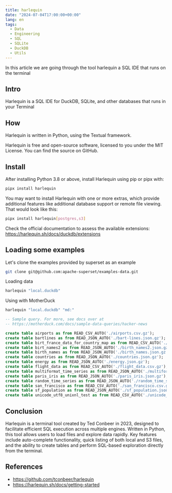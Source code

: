```yaml
---
title: harlequin
date: "2024-07-04T17:00:00+00:00"
lang: en
tags:
  - Data
  - Engineering
  - SQL
  - SQLite
  - DuckDB
  - Utils
---
```


In this article we are going through the tool harlequin a SQL IDE that runs on the terminal

## Intro ##

Harlequin is a SQL IDE for DuckDB, SQLite, and other databases that runs in your Terminal

## How ##

Harlequin is written in Python, using the Textual framework.

Harlequin is free and open-source software, licensed to you under the MIT License. You can find the source on GitHub.

## Install ##

After installing Python 3.8 or above, install Harlequin using pip or pipx with:

```sh
pipx install harlequin
```

You may want to install Harlequin with one or more extras, which provide additional features like additional database support or remote file viewing. That would look like this:

```sh
pipx install harlequin[postgres,s3]
```

Check the official documentation to assess the available extensions: <https://harlequin.sh/docs/duckdb/extensions>

## Loading some examples ##

Let's clone the examples provided by superset as an example

```sh
git clone git@github.com:apache-superset/examples-data.git
```

Loading data

```sh
harlequin "local.duckdb"
```

Using with MotherDuck

```sh
harlequin "local.duckdb" "md:"
```

```sql
-- Sample query. For more, see docs over at
-- https://motherduck.com/docs/sample-data-queries/hacker-news

create table airports as from READ_CSV_AUTO('./airports.csv.gz');
create table bartlines as from READ_JSON_AUTO('./bart-lines.json.gz');
create table birt_france_data_for_country_map as from READ_CSV_AUTO('./birth_france_data_for_country_map.csv');
create table birt_names2 as from READ_JSON_AUTO('./birth_names2.json.gz');
create table birth_names as from READ_JSON_AUTO('./birth_names.json.gz');
create table countries as from READ_JSON_AUTO('./countries.json.gz');
create table energy as from READ_JSON_AUTO('./energy.json.gz');
create table flight_data as from READ_CSV_AUTO('./flight_data.csv.gz');
create table multiformat_time_series as from READ_JSON_AUTO('./multiformat_time_series.json.gz');
create table paris_iris as from READ_JSON_AUTO('./paris_iris.json.gz');
create table random_time_series as from READ_JSON_AUTO('./random_time_series.json.gz');
create table san_francisco as from READ_CSV_AUTO('./san_francisco.csv.gz');
create table sf_population as from READ_JSON_AUTO('./sf_population.json.gz');
create table unicode_utf8_unixnl_test as from READ_CSV_AUTO('./unicode_utf8_unixnl_test.csv');
```

## Conclusion ##

Harlequin is a terminal tool created by Ted Conbeer in 2023, designed to facilitate efficient SQL execution across multiple engines. Written in Python, this tool allows users to load files and explore data rapidly. Key features include auto-complete functionality, quick listing of both local and S3 files, and the ability to create tables and perform SQL-based exploration directly from the terminal.

## References ##

* <https://github.com/tconbeer/harlequin>
* <https://harlequin.sh/docs/getting-started>
